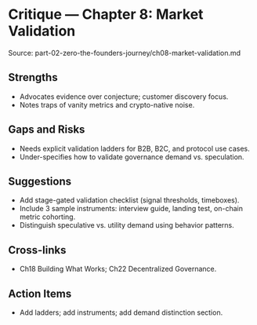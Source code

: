 # Critique — Chapter 8: Market Validation

Source: part-02-zero-the-founders-journey/ch08-market-validation.md

## Strengths
- Advocates evidence over conjecture; customer discovery focus.
- Notes traps of vanity metrics and crypto-native noise.

## Gaps and Risks
- Needs explicit validation ladders for B2B, B2C, and protocol use cases.
- Under-specifies how to validate governance demand vs. speculation.

## Suggestions
- Add stage-gated validation checklist (signal thresholds, timeboxes).
- Include 3 sample instruments: interview guide, landing test, on-chain metric cohorting.
- Distinguish speculative vs. utility demand using behavior patterns.

## Cross-links
- Ch18 Building What Works; Ch22 Decentralized Governance.

## Action Items
- Add ladders; add instruments; add demand distinction section.

